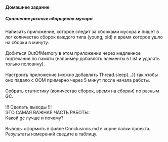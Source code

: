 #### Домашнее задание<br>

##### Сравнение разных сборщиков мусора

Написать приложение, которое следит за сборками мусора и пишет в лог количество сборок каждого типа
(young, old) и время которое ушло на сборки в минуту.<br>
<br>
Добиться OutOfMemory в этом приложении через медленное подтекание по памяти 
(например добавлять элементы в List и удалять только половину).<br>
<br>
Настроить приложение (можно добавлять Thread.sleep(...)) так чтобы оно падало 
с OOM примерно через 5 минут после начала работы.<br>
<br>
Собрать статистику (количество сборок, время на сборки) по разным GC.<br>
<br>
!!! Сделать выводы !!! <br>
ЭТО САМАЯ ВАЖНАЯ ЧАСТЬ РАБОТЫ:<br>
Какой gc лучше и почему?<br>
<br>
Выводы оформить в файле Сonclusions.md в корне папки проекта.<br>
Результаты измерений сведите в таблицу.<br>
